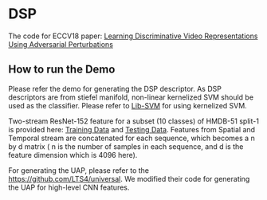 # DSP
The code for ECCV18 paper: [Learning Discriminative Video Representations Using Adversarial Perturbations](https://arxiv.org/pdf/1807.09380.pdf)
## How to run the Demo
Please refer the demo for generating the DSP descriptor. As DSP descriptors are from stiefel manifold, non-linear kernelized SVM should be used as the classifier. Please refer to [Lib-SVM](https://www.csie.ntu.edu.tw/~cjlin/libsvm/) for using kernelized SVM.

Two-stream ResNet-152 feature for a subset (10 classes) of HMDB-51 split-1 is provided here: [Training Data](https://drive.google.com/open?id=1hLWDpq0v0r29s1Pd_-3xSXtLgVD9tkCT) and [Testing Data](https://drive.google.com/file/d/1wD4gv0or4nxlkm68DNYu9wvAdRAOmD7t/view?usp=sharing). Features from Spatial and Temporal stream are concatenated for each sequence, which becomes a n by d matrix ( n is the number of samples in each sequence, and d is the feature dimension which is 4096 here). 

For generating the UAP, please refer to the https://github.com/LTS4/universal. We modified their code for generating the UAP for high-level CNN features.
